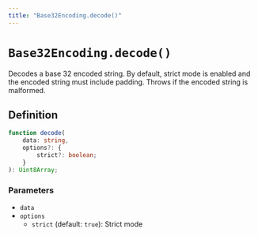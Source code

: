 ```yaml
---
title: "Base32Encoding.decode()"
---
```


# `Base32Encoding.decode()`

Decodes a base 32 encoded string. By default, strict mode is enabled and the encoded string must include padding. Throws if the encoded string is malformed.

## Definition

```ts
function decode(
	data: string,
	options?: {
		strict?: boolean;
	}
): Uint8Array;
```

### Parameters

- `data`
- `options`
  - `strict` (default: `true`): Strict mode
